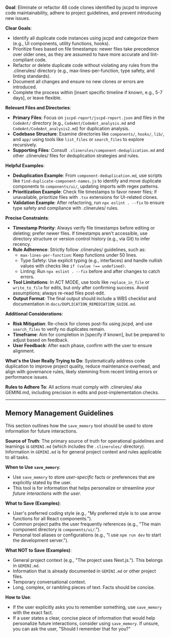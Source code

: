 **Goal**: Eliminate or refactor 48 code clones identified by jscpd to improve code maintainability, adhere to project guidelines, and prevent introducing new issues.

**Clear Goals**:
- Identify all duplicate code instances using jscpd and categorize them (e.g., UI components, utility functions, hooks).
- Prioritize fixes based on file timestamps: newer files take precedence over older ones, as they are assumed to have more accurate and lint-compliant code.
- Refactor or delete duplicate code without violating any rules from the .clinerules/ directory (e.g., max-lines-per-function, type safety, and linting standards).
- Document all changes and ensure no new clones or errors are introduced.
- Complete the process within [insert specific timeline if known, e.g., 5-7 days], or leave flexible.

**Relevant Files and Directories**:
- **Primary Files**: Focus on `jscpd-report/jscpd-report.json` and files in the `CodeAnt/` directory (e.g., `CodeAnt/CodeAnt_analysis.md` and `CodeAnt/CodeAnt_analysis2.md`) for duplication analysis.
- **Codebase Structure**: Examine directories like `components/`, `hooks/`, `lib/`, and `app/` using tools like `list_files` or `search_files` to explore recursively.
- **Supporting Files**: Consult `.clinerules/component-deduplication.md` and other .clinerules/ files for deduplication strategies and rules.

**Helpful Examples**:
- **Deduplication Example**: From `component-deduplication.md`, use scripts like `find-duplicate-component-names.js` to identify and move duplicate components to `components/ui/`, updating imports with regex patterns.
- **Prioritization Example**: Check file timestamps to favor newer files; if unavailable, prioritize files with `.tsx` extensions for UI-related clones.
- **Validation Example**: After refactoring, run `npx eslint . --fix` to ensure type safety and compliance with .clinerules/ rules.

**Precise Constraints**:
- **Timestamp Priority**: Always verify file timestamps before editing or deleting; prefer newer files. If timestamps aren't accessible, use directory structure or version control history (e.g., via Git) to infer recency.
- **Rule Adherence**: Strictly follow .clinerules/ guidelines, such as:
  - `max-lines-per-function`: Keep functions under 50 lines.
  - Type Safety: Use explicit typing (e.g., interfaces) and handle nullish values with checks like `if (value !== undefined)`.
  - Linting: Run `npx eslint . --fix` before and after changes to catch errors.
- **Tool Limitations**: In ACT MODE, use tools like `replace_in_file` or `write_to_file` for edits, but only after confirming success. Avoid assumptions; always re-read files post-edit.
- **Output Format**: The final output should include a WBS checklist and documentation in `docs/DUPLICATION_REMEDIATION_GUIDE.md`.

**Additional Considerations**:
- **Risk Mitigation**: Re-check for clones post-fix using jscpd, and use `search_files` to verify no duplicates remain.
- **Timeframe**: Aim for completion in [specify if known], but be prepared to adjust based on feedback.
- **User Feedback**: After each phase, confirm with the user to ensure alignment.

**What's the User Really Trying to Do**: Systematically address code duplication to improve project quality, reduce maintenance overhead, and align with governance rules, likely stemming from recent linting errors or performance issues.

**Rules to Adhere To**: All actions must comply with .clinerules/ aka GEMINI.md, including precision in edits and post-implementation checks.

---

## Memory Management Guidelines

This section outlines how the `save_memory` tool should be used to store information for future interactions.

**Source of Truth**: The primary source of truth for operational guidelines and learnings is `GEMINI.md` (which includes the `.clinerules/` directory). Information in `GEMINI.md` is for general project context and rules applicable to all tasks.

**When to Use `save_memory`**:
- Use `save_memory` to store *user-specific* facts or preferences that are explicitly stated by the user.
- This tool is for information that helps personalize or streamline *your future interactions with the user*.

**What to Save (Examples)**:
- User's preferred coding style (e.g., "My preferred style is to use arrow functions for all React components.").
- Common project paths the user frequently references (e.g., "The main component directory is `components/ui/`.").
- Personal tool aliases or configurations (e.g., "I use `npm run dev` to start the development server.").

**What NOT to Save (Examples)**:
- General project context (e.g., "The project uses Next.js."). This belongs in `GEMINI.md`.
- Information that is already documented in `GEMINI.md` or other project files.
- Temporary conversational context.
- Long, complex, or rambling pieces of text. Facts should be concise.

**How to Use**:
- If the user explicitly asks you to remember something, use `save_memory` with the exact fact.
- If a user states a clear, concise piece of information that would help personalize future interactions, consider using `save_memory`. If unsure, you can ask the user, "Should I remember that for you?"
